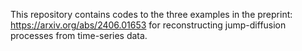 This repository contains codes to the three examples in the preprint: https://arxiv.org/abs/2406.01653
for reconstructing jump-diffusion processes from time-series data.
